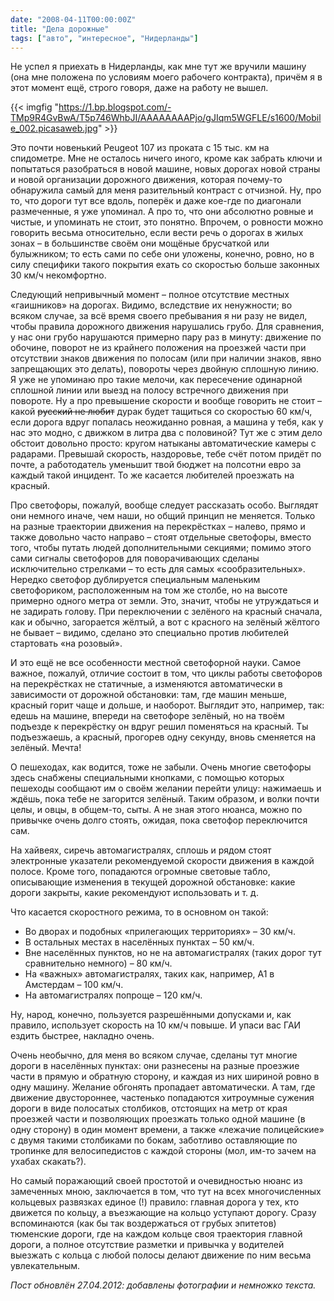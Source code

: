 ```yaml
---
date: "2008-04-11T00:00:00Z"
title: "Дела дорожные"
tags: ["авто", "интересное", "Нидерланды"]
---
```


Не успел я приехать в Нидерланды, как мне тут же вручили машину (она мне положена по условиям моего рабочего контракта), причём я в этот момент ещё, строго говоря, даже на работу не вышел.

<!--more-->

{{< imgfig "https://1.bp.blogspot.com/-TMp9R4GvBwA/T5p746WhbJI/AAAAAAAAPjo/gJIqm5WGFLE/s1600/Mobile_002.picasaweb.jpg" >}}

Это почти новенький Peugeot 107 из проката с 15&nbsp;тыс.&nbsp;км на спидометре. Мне не осталось ничего иного, кроме как забрать ключи и попытаться разобраться в новой машине, новых дорогах новой страны и новой организации дорожного движения, которая почему-то обнаружила самый для меня разительный контраст с отчизной. Ну, про то, что дороги тут все вдоль, поперёк и даже кое-где по диагонали размеченные, я уже упоминал. А про то, что они абсолютно ровные и чистые, и упоминать не стоит, это понятно. Впрочем, о ровности можно говорить весьма относительно, если вести речь о дорогах в жилых зонах – в большинстве своём они мощёные брусчаткой или булыжником; то есть сами по себе они уложены, конечно, ровно, но в силу специфики такого покрытия ехать со скоростью больше законных 30 км/ч некомфортно.

Следующий непривычный момент – полное отсутствие местных «гаишников» на дорогах. Видимо, вследствие их ненужности; во всяком случае, за всё время своего пребывания я ни разу не видел, чтобы правила дорожного движения нарушались грубо. Для сравнения, у нас они грубо нарушаются примерно пару раз в минуту: движение по обочине, поворот не из крайнего положения на проезжей части при отсутствии знаков движения по полосам (или при наличии знаков, явно запрещающих это делать), повороты через двойную сплошную линию. Я уже не упоминаю про такие мелочи, как пересечение одинарной сплошной линии или выезд на полосу встречного движения при повороте. Ну а про превышение скорости и вообще говорить не стоит – какой ~~русский не любит~~ дурак будет тащиться со скоростью 60 км/ч, если дорога вдруг попалась неожиданно ровная, а машина у тебя, как у нас это модно, с движком в литра два с половиной? Тут же с этим дело обстоит довольно просто: кругом натыканы автоматические камеры с радарами. Превышай скорость, наздоровье, тебе счёт потом придёт по почте, а работодатель уменьшит твой бюджет на полсотни евро за каждый такой инцидент. То же касается любителей проезжать на красный.

Про светофоры, пожалуй, вообще следует рассказать особо. Выглядят они немного иначе, чем наши, но общий принцип не меняется. Только на разные траектории движения на перекрёстках – налево, прямо и также довольно часто направо – стоят отдельные светофоры, вместо того, чтобы путать людей дополнительными секциями; помимо этого сами сигналы светофоров для поворачивающих сделаны исключительно стрелками – то есть для самых «сообразительных». Нередко светофор дублируется специальным маленьким светофориком, расположенным на том же столбе, но на высоте примерно одного метра от земли. Это, значит, чтобы не утруждаться и не задирать голову. При переключении с зелёного на красный сначала, как и обычно, загорается жёлтый, а вот с красного на зелёный жёлтого не бывает – видимо, сделано это специально против любителей стартовать «на розовый».

И это ещё не все особенности местной светофорной науки. Самое важное, пожалуй, отличие состоит в том, что циклы работы светофоров на перекрёстках не статичные, а изменяются автоматически в зависимости от дорожной обстановки: там, где машин меньше, красный горит чаще и дольше, и наоборот. Выглядит это, например, так: едешь на машине, впереди на светофоре зелёный, но на твоём подъезде к перекрёстку он вдруг решил поменяться на красный. Ты подъезжаешь, а красный, прогорев одну секунду, вновь сменяется на зелёный. Мечта!

О пешеходах, как водится, тоже не забыли. Очень многие светофоры здесь снабжены специальными кнопками, с помощью которых пешеходы сообщают им о своём желании перейти улицу: нажимаешь и ждёшь, пока тебе не загорится зелёный. Таким образом, и волки почти целы, и овцы, в общем-то, сыты. А не зная этого нюанса, можно по привычке очень долго стоять, ожидая, пока светофор переключится сам.

На хайвеях, сиречь автомагистралях, сплошь и рядом стоят электронные указатели рекомендуемой скорости движения в каждой полосе. Кроме того, попадаются огромные световые табло, описывающие изменения в текущей дорожной обстановке: какие дороги закрыты, какие рекомендуют использовать и т. д.

Что касается скоростного режима, то в основном он такой:

 * Во дворах и подобных «прилегающих территориях» – 30 км/ч.
 * В остальных местах в населённых пунктах – 50 км/ч.
 * Вне населённых пунктов, но не на автомагистралях (таких дорог тут сравнительно немного) – 80 км/ч.
 * На «важных» автомагистралях, таких как, например, A1 в Амстердам – 100 км/ч.
 * На автомагистралях попроще – 120 км/ч.

Ну, народ, конечно, пользуется разрешёнными допусками и, как правило, использует скорость на 10 км/ч повыше. И упаси вас ГАИ ездить быстрее, накладно очень.

Очень необычно, для меня во всяком случае, сделаны тут многие дороги в населённых пунктах: они разнесены на разные проезжие части в прямую и обратную сторону, и каждая из них шириной ровно в одну машину. Желание обгонять пропадает автоматически. А там, где движение двустороннее, частенько попадаются хитроумные сужения дороги в виде полосатых столбиков, отстоящих на метр от края проезжей части и позволяющих проезжать только одной машине (в одну сторону) в один момент времени, а также «лежачие полицейские» с двумя такими столбиками по бокам, заботливо оставляющие по тропинке для велосипедистов с каждой стороны (мол, им-то зачем на ухабах скакать?).

Но самый поражающий своей простотой и очевидностью нюанс из замеченных мною, заключается в том, что тут на всех многочисленных кольцевых развязках единое (!) правило: главная дорога у тех, кто движется по кольцу, а въезжающие на кольцо уступают дорогу. Сразу вспоминаются (как бы так воздержаться от грубых эпитетов) тюменские дороги, где на каждом кольце своя траектория главной дороги, а полное отсутствие разметки и привычка у водителей выезжать с кольца с любой полосы делают движение по ним весьма увлекательным.

*Пост обновлён 27.04.2012: добавлены фотографии и немножко текста.*

